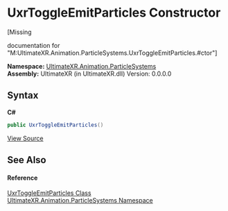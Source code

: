 # UxrToggleEmitParticles Constructor 
 

\[Missing <summary> documentation for "M:UltimateXR.Animation.ParticleSystems.UxrToggleEmitParticles.#ctor"\]

**Namespace:**&nbsp;<a href="N_UltimateXR_Animation_ParticleSystems">UltimateXR.Animation.ParticleSystems</a><br />**Assembly:**&nbsp;UltimateXR (in UltimateXR.dll) Version: 0.0.0.0

## Syntax

**C#**<br />
``` C#
public UxrToggleEmitParticles()
```

<a href="UltimateXR/Scripts/Animation/ParticleSystems/UxrToggleEmitParticles.cs" rel="noopener noreferrer" title="View the source code">View Source</a><br />

## See Also


#### Reference
<a href="T_UltimateXR_Animation_ParticleSystems_UxrToggleEmitParticles">UxrToggleEmitParticles Class</a><br /><a href="N_UltimateXR_Animation_ParticleSystems">UltimateXR.Animation.ParticleSystems Namespace</a><br />